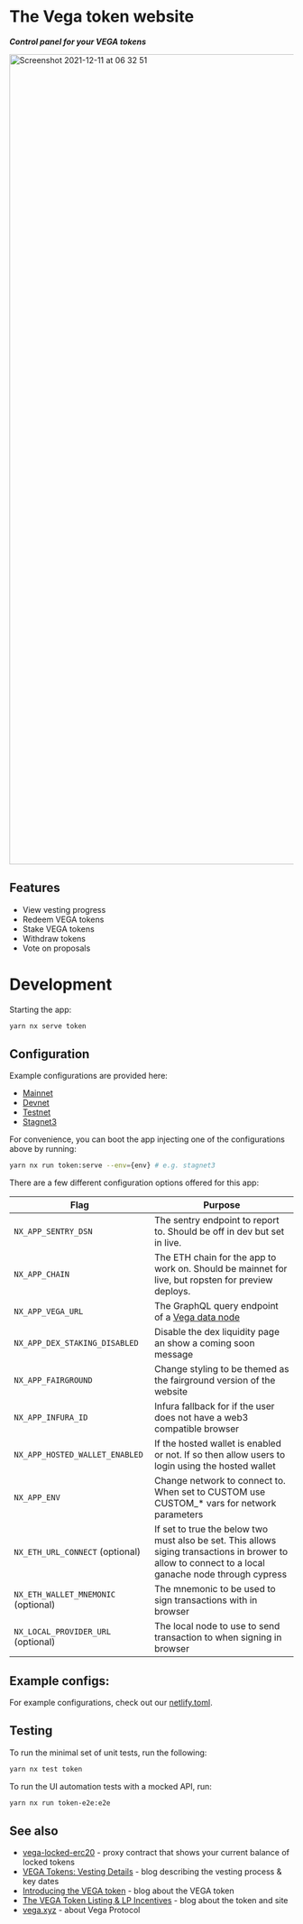 # The Vega token website

**_Control panel for your VEGA tokens_**

<img width="1437" alt="Screenshot 2021-12-11 at 06 32 51" src="https://user-images.githubusercontent.com/13255539/145666935-563fc1ff-35bc-4cd9-ae6d-cf711cc23454.png">

## Features

- View vesting progress
- Redeem VEGA tokens
- Stake VEGA tokens
- Withdraw tokens
- Vote on proposals

# Development

Starting the app:

```bash
yarn nx serve token
```

## Configuration

Example configurations are provided here:

- [Mainnet](./.env.mainnet)
- [Devnet](./.env.devnet)
- [Testnet](./.env.testnet)
- [Stagnet3](./.env.stagnet3)

For convenience, you can boot the app injecting one of the configurations above by running:

```bash
yarn nx run token:serve --env={env} # e.g. stagnet3
```

There are a few different configuration options offered for this app:

| **Flag**                            | **Purpose**                                                                                                                                          |
| ----------------------------------- | ---------------------------------------------------------------------------------------------------------------------------------------------------- |
| `NX_APP_SENTRY_DSN`                 | The sentry endpoint to report to. Should be off in dev but set in live.                                                                              |
| `NX_APP_CHAIN`                      | The ETH chain for the app to work on. Should be mainnet for live, but ropsten for preview deploys.                                                   |
| `NX_APP_VEGA_URL`                   | The GraphQL query endpoint of a [Vega data node](https://github.com/vegaprotocol/networks#data-node)                                                 |
| `NX_APP_DEX_STAKING_DISABLED`       | Disable the dex liquidity page an show a coming soon message                                                                                         |
| `NX_APP_FAIRGROUND`                 | Change styling to be themed as the fairground version of the website                                                                                 |
| `NX_APP_INFURA_ID`                  | Infura fallback for if the user does not have a web3 compatible browser                                                                              |
| `NX_APP_HOSTED_WALLET_ENABLED`      | If the hosted wallet is enabled or not. If so then allow users to login using the hosted wallet                                                      |
| `NX_APP_ENV`                        | Change network to connect to. When set to CUSTOM use CUSTOM\_\* vars for network parameters                                                          |
| `NX_ETH_URL_CONNECT` (optional)     | If set to true the below two must also be set. This allows siging transactions in brower to allow to connect to a local ganache node through cypress |
| `NX_ETH_WALLET_MNEMONIC` (optional) | The mnemonic to be used to sign transactions with in browser                                                                                         |
| `NX_LOCAL_PROVIDER_URL` (optional)  | The local node to use to send transaction to when signing in browser                                                                                 |

## Example configs:

For example configurations, check out our [netlify.toml](./netlify.toml).

## Testing

To run the minimal set of unit tests, run the following:

```bash
yarn nx test token
```

To run the UI automation tests with a mocked API, run:

```bash
yarn nx run token-e2e:e2e
```

## See also

- [vega-locked-erc20](https://github.com/vegaprotocol/vega-locked-erc20) - proxy contract that shows your current balance
  of locked tokens
- [VEGA Tokens: Vesting Details](https://blog.vega.xyz/vega-tokens-vesting-details-890b00fc238e) - blog describing
  the vesting process & key dates
- [Introducing the VEGA token](https://blog.vega.xyz/introducing-the-vega-token-40dac090b5c1) - blog about the VEGA
  token
- [The VEGA Token Listing & LP Incentives](https://blog.vega.xyz/unlocking-vega-coinlist-pro-uniswap-sushiswap-b1414750e358) - blog about the token and site
- [vega.xyz](https://vega.xyz) - about Vega Protocol
